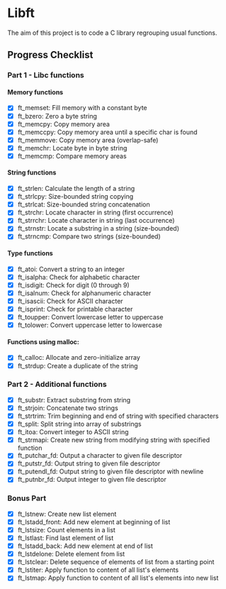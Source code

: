 # Libft

The aim of this project is to code a C library regrouping usual functions.

## Progress Checklist

### Part 1 - Libc functions

#### Memory functions
- [x] ft_memset: Fill memory with a constant byte
- [x] ft_bzero: Zero a byte string
- [x] ft_memcpy: Copy memory area
- [x] ft_memccpy: Copy memory area until a specific char is found
- [x] ft_memmove: Copy memory area (overlap-safe)
- [x] ft_memchr: Locate byte in byte string
- [x] ft_memcmp: Compare memory areas

#### String functions
- [x] ft_strlen: Calculate the length of a string
- [x] ft_strlcpy: Size-bounded string copying
- [x] ft_strlcat: Size-bounded string concatenation
- [x] ft_strchr: Locate character in string (first occurrence)
- [x] ft_strrchr: Locate character in string (last occurrence)
- [x] ft_strnstr: Locate a substring in a string (size-bounded)
- [x] ft_strncmp: Compare two strings (size-bounded)

#### Type functions
- [x] ft_atoi: Convert a string to an integer
- [x] ft_isalpha: Check for alphabetic character
- [x] ft_isdigit: Check for digit (0 through 9)
- [x] ft_isalnum: Check for alphanumeric character
- [x] ft_isascii: Check for ASCII character
- [x] ft_isprint: Check for printable character
- [x] ft_toupper: Convert lowercase letter to uppercase
- [x] ft_tolower: Convert uppercase letter to lowercase

#### Functions using malloc:
- [x] ft_calloc: Allocate and zero-initialize array
- [x] ft_strdup: Create a duplicate of the string

### Part 2 - Additional functions

- [x] ft_substr: Extract substring from string
- [x] ft_strjoin: Concatenate two strings
- [x] ft_strtrim: Trim beginning and end of string with specified characters
- [x] ft_split: Split string into array of substrings
- [x] ft_itoa: Convert integer to ASCII string
- [x] ft_strmapi: Create new string from modifying string with specified function
- [x] ft_putchar_fd: Output a character to given file descriptor
- [x] ft_putstr_fd: Output string to given file descriptor
- [x] ft_putendl_fd: Output string to given file descriptor with newline
- [x] ft_putnbr_fd: Output integer to given file descriptor

### Bonus Part

- [x] ft_lstnew: Create new list element
- [x] ft_lstadd_front: Add new element at beginning of list
- [x] ft_lstsize: Count elements in a list
- [x] ft_lstlast: Find last element of list
- [x] ft_lstadd_back: Add new element at end of list
- [x] ft_lstdelone: Delete element from list
- [x] ft_lstclear: Delete sequence of elements of list from a starting point
- [x] ft_lstiter: Apply function to content of all list's elements
- [x] ft_lstmap: Apply function to content of all list's elements into new list
